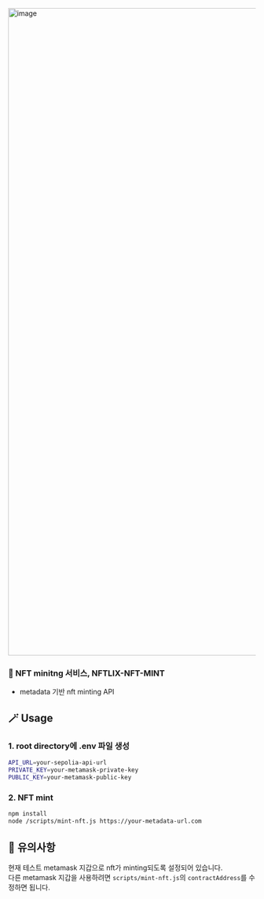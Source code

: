 <img width="1317" alt="image" src="https://github.com/user-attachments/assets/d72ba1af-9ca6-4e66-8e03-2cf5da7ad398">



<h3> 🎨 NFT minitng 서비스, NFTLIX-NFT-MINT </h3>   

- metadata 기반 nft minting API


## 🪄 Usage
### 1. root directory에 .env 파일 생성
```bash
API_URL=your-sepolia-api-url
PRIVATE_KEY=your-metamask-private-key
PUBLIC_KEY=your-metamask-public-key
```

### 2. NFT mint
```bash
npm install
node /scripts/mint-nft.js https://your-metadata-url.com
```

## 🚨 유의사항
현재 테스트 metamask 지갑으로 nft가 minting되도록 설정되어 있습니다.   
다른 metamask 지갑을 사용하려면 `scripts/mint-nft.js`의 `contractAddress`를 수정하면 됩니다.
